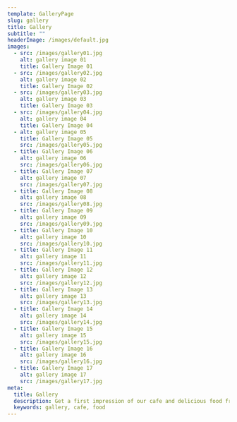 ```yaml
---
template: GalleryPage
slug: gallery
title: Gallery
subtitle: ""
headerImage: /images/default.jpg
images:
  - src: /images/gallery01.jpg
    alt: gallery image 01
    title: Gallery Image 01
  - src: /images/gallery02.jpg
    alt: gallery image 02
    title: Gallery Image 02
  - src: /images/gallery03.jpg
    alt: gallery image 03
    title: Gallery Image 03
  - src: /images/gallery04.jpg
    alt: gallery image 04
    title: Gallery Image 04
  - alt: gallery image 05
    title: Gallery Image 05
    src: /images/gallery05.jpg
  - title: Gallery Image 06
    alt: gallery image 06
    src: /images/gallery06.jpg
  - title: Gallery Image 07
    alt: gallery image 07
    src: /images/gallery07.jpg
  - title: Gallery Image 08
    alt: gallery image 08
    src: /images/gallery08.jpg
  - title: Gallery Image 09
    alt: gallery image 09
    src: /images/gallery09.jpg
  - title: Gallery Image 10
    alt: gallery image 10
    src: /images/gallery10.jpg
  - title: Gallery Image 11
    alt: gallery image 11
    src: /images/gallery11.jpg
  - title: Gallery Image 12
    alt: gallery image 12
    src: /images/gallery12.jpg
  - title: Gallery Image 13
    alt: gallery image 13
    src: /images/gallery13.jpg
  - title: Gallery Image 14
    alt: gallery image 14
    src: /images/gallery14.jpg
  - title: Gallery Image 15
    alt: gallery image 15
    src: /images/gallery15.jpg
  - title: Gallery Image 16
    alt: gallery image 16
    src: /images/gallery16.jpg
  - title: Gallery Image 17
    alt: gallery image 17
    src: /images/gallery17.jpg
meta:
  title: Gallery
  description: Get a first impression of our cafe and delicious food from our gallery.
  keywords: gallery, cafe, food
---
```


